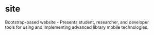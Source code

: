 site
====

Bootstrap-based website - Presents student, researcher, and developer tools for using and implementing advanced library mobile technologies. 
